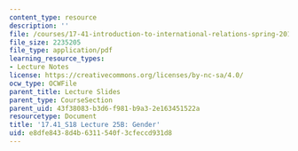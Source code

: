 ```yaml
---
content_type: resource
description: ''
file: /courses/17-41-introduction-to-international-relations-spring-2018/e8dfe8438d4b6311540f3cfeccd931d8_MIT17_41S18_lec25b.pdf
file_size: 2235205
file_type: application/pdf
learning_resource_types:
- Lecture Notes
license: https://creativecommons.org/licenses/by-nc-sa/4.0/
ocw_type: OCWFile
parent_title: Lecture Slides
parent_type: CourseSection
parent_uid: 43f38083-b3d6-f981-b9a3-2e163451522a
resourcetype: Document
title: '17.41_S18 Lecture 25B: Gender'
uid: e8dfe843-8d4b-6311-540f-3cfeccd931d8
---
```

